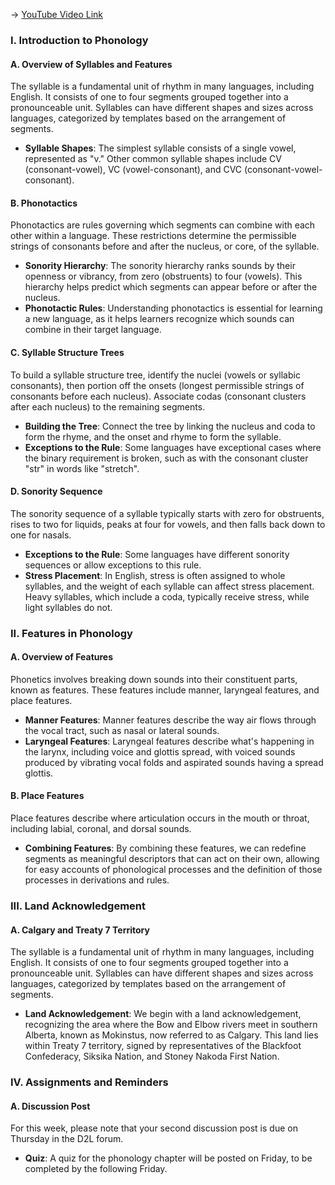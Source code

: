 -> [YouTube Video Link](https://www.youtube.com/watch?v=0cEuyDcGR-g&list=PL2FP6Uxl9zMsNK6jVhY090e3FBDflTWBq&index=5&pp=iAQB)

### I. Introduction to Phonology
#### A. Overview of Syllables and Features

The syllable is a fundamental unit of rhythm in many languages, including English. It consists of one to four segments grouped together into a pronounceable unit. Syllables can have different shapes and sizes across languages, categorized by templates based on the arrangement of segments.

- **Syllable Shapes**: The simplest syllable consists of a single vowel, represented as "v." Other common syllable shapes include CV (consonant-vowel), VC (vowel-consonant), and CVC (consonant-vowel-consonant).

#### B. Phonotactics

Phonotactics are rules governing which segments can combine with each other within a language. These restrictions determine the permissible strings of consonants before and after the nucleus, or core, of the syllable.

- **Sonority Hierarchy**: The sonority hierarchy ranks sounds by their openness or vibrancy, from zero (obstruents) to four (vowels). This hierarchy helps predict which segments can appear before or after the nucleus.
- **Phonotactic Rules**: Understanding phonotactics is essential for learning a new language, as it helps learners recognize which sounds can combine in their target language.

#### C. Syllable Structure Trees

To build a syllable structure tree, identify the nuclei (vowels or syllabic consonants), then portion off the onsets (longest permissible strings of consonants before each nucleus). Associate codas (consonant clusters after each nucleus) to the remaining segments.

- **Building the Tree**: Connect the tree by linking the nucleus and coda to form the rhyme, and the onset and rhyme to form the syllable.
- **Exceptions to the Rule**: Some languages have exceptional cases where the binary requirement is broken, such as with the consonant cluster "str" in words like "stretch".

#### D. Sonority Sequence

The sonority sequence of a syllable typically starts with zero for obstruents, rises to two for liquids, peaks at four for vowels, and then falls back down to one for nasals.

- **Exceptions to the Rule**: Some languages have different sonority sequences or allow exceptions to this rule.
- **Stress Placement**: In English, stress is often assigned to whole syllables, and the weight of each syllable can affect stress placement. Heavy syllables, which include a coda, typically receive stress, while light syllables do not.

### II. Features in Phonology
#### A. Overview of Features

Phonetics involves breaking down sounds into their constituent parts, known as features. These features include manner, laryngeal features, and place features.

- **Manner Features**: Manner features describe the way air flows through the vocal tract, such as nasal or lateral sounds.
- **Laryngeal Features**: Laryngeal features describe what's happening in the larynx, including voice and glottis spread, with voiced sounds produced by vibrating vocal folds and aspirated sounds having a spread glottis.

#### B. Place Features

Place features describe where articulation occurs in the mouth or throat, including labial, coronal, and dorsal sounds.

- **Combining Features**: By combining these features, we can redefine segments as meaningful descriptors that can act on their own, allowing for easy accounts of phonological processes and the definition of those processes in derivations and rules.

### III. Land Acknowledgement
#### A. Calgary and Treaty 7 Territory

The syllable is a fundamental unit of rhythm in many languages, including English. It consists of one to four segments grouped together into a pronounceable unit. Syllables can have different shapes and sizes across languages, categorized by templates based on the arrangement of segments.

- **Land Acknowledgement**: We begin with a land acknowledgement, recognizing the area where the Bow and Elbow rivers meet in southern Alberta, known as Mokinstus, now referred to as Calgary. This land lies within Treaty 7 territory, signed by representatives of the Blackfoot Confederacy, Siksika Nation, and Stoney Nakoda First Nation.

### IV. Assignments and Reminders
#### A. Discussion Post

For this week, please note that your second discussion post is due on Thursday in the D2L forum.

- **Quiz**: A quiz for the phonology chapter will be posted on Friday, to be completed by the following Friday.